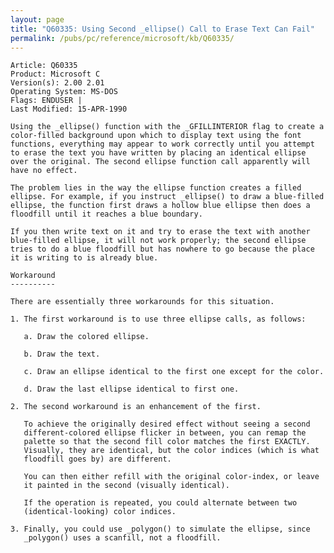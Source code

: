 ```yaml
---
layout: page
title: "Q60335: Using Second _ellipse() Call to Erase Text Can Fail"
permalink: /pubs/pc/reference/microsoft/kb/Q60335/
---
```


	Article: Q60335
	Product: Microsoft C
	Version(s): 2.00 2.01
	Operating System: MS-DOS
	Flags: ENDUSER |
	Last Modified: 15-APR-1990
	
	Using the _ellipse() function with the _GFILLINTERIOR flag to create a
	color-filled background upon which to display text using the font
	functions, everything may appear to work correctly until you attempt
	to erase the text you have written by placing an identical ellipse
	over the original. The second ellipse function call apparently will
	have no effect.
	
	The problem lies in the way the ellipse function creates a filled
	ellipse. For example, if you instruct _ellipse() to draw a blue-filled
	ellipse, the function first draws a hollow blue ellipse then does a
	floodfill until it reaches a blue boundary.
	
	If you then write text on it and try to erase the text with another
	blue-filled ellipse, it will not work properly; the second ellipse
	tries to do a blue floodfill but has nowhere to go because the place
	it is writing to is already blue.
	
	Workaround
	----------
	
	There are essentially three workarounds for this situation.
	
	1. The first workaround is to use three ellipse calls, as follows:
	
	   a. Draw the colored ellipse.
	
	   b. Draw the text.
	
	   c. Draw an ellipse identical to the first one except for the color.
	
	   d. Draw the last ellipse identical to first one.
	
	2. The second workaround is an enhancement of the first.
	
	   To achieve the originally desired effect without seeing a second
	   different-colored ellipse flicker in between, you can remap the
	   palette so that the second fill color matches the first EXACTLY.
	   Visually, they are identical, but the color indices (which is what
	   floodfill goes by) are different.
	
	   You can then either refill with the original color-index, or leave
	   it painted in the second (visually identical).
	
	   If the operation is repeated, you could alternate between two
	   (identical-looking) color indices.
	
	3. Finally, you could use _polygon() to simulate the ellipse, since
	   _polygon() uses a scanfill, not a floodfill.
